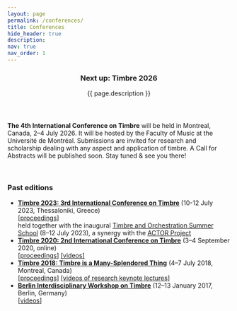 ```yaml
---
layout: page
permalink: /conferences/
title: Conferences
hide_header: true
description: 
nav: true
nav_order: 1
---
```


<header class="post-header"> 
    <h3 class="post-title">Next up: Timbre 2026</h3>
    <p class="post-description">{{ page.description }}</p>
</header>

**The 4th International Conference on Timbre** will be held in Montreal, Canada, 2–4 July 2026. It will be hosted by the Faculty of Music at the Université de Montréal. Submissions are invited for research and scholarship dealing with any aspect and application of timbre. A Call for Abstracts will be published soon. Stay tuned & see you there! 

<!-- Proposal submissions are open. The deadline is 17 February 2023. -->

<!-- Please find more details here: [https://timbreconference.org/timbre2023/](https://timbreconference.org/timbre2023/) -->

<br>
<h3>Past editions</h3>

* [<b>Timbre 2023: 3rd International Conference on Timbre</b>](https://timbreconference.org/timbre2023/) (10-12 July 2023, Thessaloniki, Greece) <br> [[proceedings](https://drive.google.com/file/d/14AWI_ZL3LunXhO9DEmGznPAXnpYTKQhm/view)] <br> held together with the inaugural [Timbre and Orchestration Summer School](https://www.actorproject.org/timbre-and-orchestration-summer-school/thessaloniki-2023) (8–12 July 2023), a synergy with the [ACTOR Project](https://www.actorproject.org/)
* [<b>Timbre 2020: 2nd International Conference on Timbre</b>](https://timbre2020.mus.auth.gr/) (3–4 September 2020, online) <br> [[proceedings](http://timbre2020.mus.auth.gr/assets/papers/Timbre2020_proceedings.pdf)] [[videos]](https://www.youtube.com/channel/UC9z1qB-5OHMkGetaaC_oV1g/videos)
* [<b>Timbre 2018: Timbre is a Many-Splendored Thing</b>](https://www.mcgill.ca/timbre2018/) (4–7 July 2018, Montreal, Canada) <br> [[proceedings](https://www.mcgill.ca/timbre2018/files/timbre2018/timbre2018_proceedings.pdf)] [[videos of research keynote lectures](https://www.mcgill.ca/timbre2018/program)]
* [<b>Berlin Interdisciplinary Workshop on Timbre</b>](http://www.timbre2017.tu-berlin.de/) (12–13 January 2017, Berlin, Germany) <br> [[videos](https://www.youtube.com/playlist?list=PL9-WvglIK10jCMN3uEs4L7_aIt6B6GV1g)]
